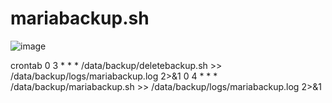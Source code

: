 # mariabackup.sh
![image](https://github.com/user-attachments/assets/82b2b31b-465d-4650-a1eb-3bf952c643e6)

crontab
0 3 * * * /data/backup/deletebackup.sh >> /data/backup/logs/mariabackup.log 2>&1
0 4 * * * /data/backup/mariabackup.sh >> /data/backup/logs/mariabackup.log 2>&1
